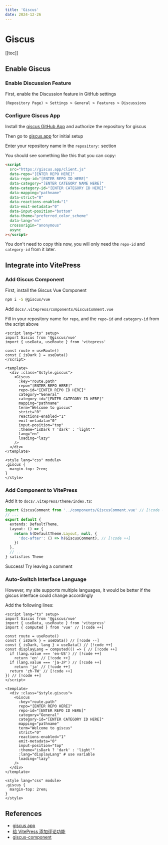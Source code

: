```yaml
---
title: 'Giscus'
date: 2024-12-26
---
```


# Giscus

[[toc]]

## Enable Giscus

### Enable Discussion Feature

First, enable the Discussion feature in GitHub settings

`(Repository Page) > Settings > General > Features > Discussions`

### Configure Giscus App

Install the [giscus GitHub App](https://github.com/apps/giscus) and authorize the repository for giscus

Then go to [giscus.app](https://giscus.app/) for initial setup

Enter your repository name in the `repository:` section

You should see something like this that you can copy:

```html
<script
  src="https://giscus.app/client.js"
  data-repo="[ENTER REPO HERE]"
  data-repo-id="[ENTER REPO ID HERE]"
  data-category="[ENTER CATEGORY NAME HERE]"
  data-category-id="[ENTER CATEGORY ID HERE]"
  data-mapping="pathname"
  data-strict="0"
  data-reactions-enabled="1"
  data-emit-metadata="0"
  data-input-position="bottom"
  data-theme="preferred_color_scheme"
  data-lang="en"
  crossorigin="anonymous"
  async
></script>
```

You don't need to copy this now, you will only need the `repo-id` and `category-id` from it later.

## Integrate into VitePress

### Add Giscus Component

First, install the Giscus Vue Component

```bash
npm i -S @giscus/vue
```

Add `docs/.vitepress/components/GiscusComment.vue`

Fill in your repository name for `repo`, and the `repo-id` and `category-id` from the script above

```vue
<script lang="ts" setup>
import Giscus from '@giscus/vue'
import { useData, useRoute } from 'vitepress'

const route = useRoute()
const { isDark } = useData()
</script>

<template>
  <div :class="$style.giscus">
    <Giscus
      :key="route.path"
      repo="[ENTER REPO HERE]"
      repo-id="[ENTER REPO ID HERE]"
      category="General"
      category-id="[ENTER CATEGORY ID HERE]"
      mapping="pathname"
      term="Welcome to giscus"
      strict="0"
      reactions-enabled="1"
      emit-metadata="0"
      input-position="top"
      :theme="isDark ? 'dark' : 'light'"
      lang="en"
      loading="lazy"
    />
  </div>
</template>

<style lang="css" module>
.giscus {
  margin-top: 2rem;
}
</style>
```

### Add Component to VitePress

Add it to `docs/.vitepress/theme/index.ts`:

```typescript
import GiscusComment from '../components/GiscusComment.vue' // [!code ++]
// ...
export default {
  extends: DefaultTheme,
  Layout: () => {
    return h(DefaultTheme.Layout, null, {
      'doc-after': () => h(GiscusComment), // [!code ++]
    })
  },
  // ...
} satisfies Theme
```

Success! Try leaving a comment

### Auto-Switch Interface Language

However, my site supports multiple languages, it would be better if the giscus interface could change accordingly

Add the following lines:

```vue
<script lang="ts" setup>
import Giscus from '@giscus/vue'
import { useData, useRoute } from 'vitepress'
import { computed } from 'vue' // [!code ++]

const route = useRoute()
const { isDark } = useData() // [!code --]
const { isDark, lang } = useData() // [!code ++]
const displayLang = computed(() => { // [!code ++]
  if (lang.value === 'en-US') // [!code ++]
    return 'en' // [!code ++]
  if (lang.value === 'ja-JP') // [!code ++]
    return 'ja' // [!code ++]
  return 'zh-TW' // [!code ++]
}) // [!code ++]
</script>

<template>
  <div :class="$style.giscus">
    <Giscus
      :key="route.path"
      repo="[ENTER REPO HERE]"
      repo-id="[ENTER REPO ID HERE]"
      category="General"
      category-id="[ENTER CATEGORY ID HERE]"
      mapping="pathname"
      term="Welcome to giscus"
      strict="0"
      reactions-enabled="1"
      emit-metadata="0"
      input-position="top"
      :theme="isDark ? 'dark' : 'light'"
      :lang="displayLang" # use variable
      loading="lazy"
    />
  </div>
</template>

<style lang="css" module>
.giscus {
  margin-top: 2rem;
}
</style>
```

## References

- [giscus app](https://giscus.app/)
- [给 VitePress 添加评论功能](https://site.quteam.com/technology/front-end/vitepress-comment/)
- [giscus-component](https://github.com/giscus/giscus-component)
